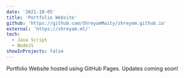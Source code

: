 ```yaml
---
date: '2021-10-05'
title: 'Portfolio Website'
github: 'https://github.com/ShreyamMaity/shreyam.github.io'
external: 'https://shreyam.ml/'
tech:
  - Java Script
  - NodeJS
showInProjects: false
---
```


Portfolio Website hosted using GitHub Pages. Updates coming soon!
